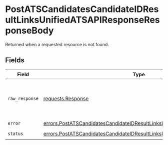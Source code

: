 # PostATSCandidatesCandidateIDResultLinksUnifiedATSAPIResponseResponseBody

Returned when a requested resource is not found.


## Fields

| Field                                                                                                                                                                  | Type                                                                                                                                                                   | Required                                                                                                                                                               | Description                                                                                                                                                            |
| ---------------------------------------------------------------------------------------------------------------------------------------------------------------------- | ---------------------------------------------------------------------------------------------------------------------------------------------------------------------- | ---------------------------------------------------------------------------------------------------------------------------------------------------------------------- | ---------------------------------------------------------------------------------------------------------------------------------------------------------------------- |
| `raw_response`                                                                                                                                                         | [requests.Response](https://requests.readthedocs.io/en/latest/api/#requests.Response)                                                                                  | :heavy_minus_sign:                                                                                                                                                     | Raw HTTP response; suitable for custom response parsing                                                                                                                |
| `error`                                                                                                                                                                | [errors.PostATSCandidatesCandidateIDResultLinksUnifiedATSAPIResponseError](../../models/errors/postatscandidatescandidateidresultlinksunifiedatsapiresponseerror.md)   | :heavy_check_mark:                                                                                                                                                     | N/A                                                                                                                                                                    |
| `status`                                                                                                                                                               | [errors.PostATSCandidatesCandidateIDResultLinksUnifiedATSAPIResponseStatus](../../models/errors/postatscandidatescandidateidresultlinksunifiedatsapiresponsestatus.md) | :heavy_check_mark:                                                                                                                                                     | N/A                                                                                                                                                                    |